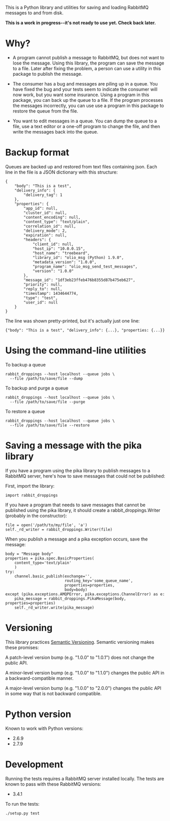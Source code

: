 This is a Python library and utilities for saving and loading RabbitMQ
messages to and from disk.

**This is a work in progress--it's not ready to use yet.  Check back
later.**

# Why?

* A program cannot publish a message to RabbitMQ, but does not want to
lose the message.  Using this library, the program can save the
message to a file.  Later after fixing the problem, a person can use a
utility in this package to publish the message.

* The consumer has a bug and messages are piling up in a queue.  You
have fixed the bug and your tests seem to indicate the consumer will
now work, but you want some insurance.  Using a program in this
package, you can back up the queue to a file.  If the program
processes the messages incorrectly, you can use use a program in this
package to restore the queue from the file.

* You want to edit messages in a queue.  You can dump the queue to a
file, use a text editor or a one-off program to change the file, and
then write the messages back into the queue.

# Backup format

Queues are backed up and restored from text files containing json.
Each line in the file is a JSON dictionary with this structure:

```
{
    "body": "This is a test",
    "delivery_info": {
        "delivery_tag": 1
    },
    "properties": {
        "app_id": null,
        "cluster_id": null,
        "content_encoding": null,
        "content_type": "text/plain",
        "correlation_id": null,
        "delivery_mode": 2,
        "expiration": null,
        "headers": {
            "client_id": null,
            "host_ip": "10.0.0.15",
            "host_name": "treebeard",
            "library_id": "olio_msg (Python) 1.9.0",
            "metadata_version": "1.0.0",
            "program_name": "olio_msg_send_test_messages",
            "version": "1.0.0"
        },
        "message_id": "1df3eb23ffeb476b8355d87b475eb627",
        "priority": null,
        "reply_to": null,
        "timestamp": 1434644774,
        "type": "test",
        "user_id": null
    }
}
```

The line was shown pretty-printed, but it's actually just one line:

    {"body": "This is a test", "delivery_info": {...}, "properties: {...}}

# Using the command-line utilities

To backup a queue

    rabbit_droppings --host localhost --queue jobs \
      --file /path/to/save/file --dump

To backup and purge a queue

    rabbit_droppings --host localhost --queue jobs \
      --file /path/to/save/file --purge

To restore a queue

    rabbit_droppings --host localhost --queue jobs \
      --file /path/to/save/file --restore

# Saving a message with the pika library

If you have a program using the pika library to publish messages to a
RabbitMQ server, here's how to save messages that could not be
published:

First, import the library:

    import rabbit_droppings

If you have a program that needs to save messages that cannot be
published using the pika library, it should create a
rabbit_droppings.Writer (probably in the constructor):

    file = open('/path/to/my/file', 'a')
    self._rd_writer = rabbit_droppings.Writer(file)

When you publish a message and a pika exception occurs, save the
message:

    body = "Message body"
    properties = pika.spec.BasicProperties(
        content_type='text/plain'
        )
    try:
        channel.basic_publish(exchange='',
                              routing_key='some_queue_name',
                              properties=properties,
                              body=body)
    except (pika.exceptions.AMQPError, pika.exceptions.ChannelError) as e:
        pika_message = rabbit_droppings.PikaMessage(body, properties=properties)
        self._rd_writer.write(pika_message)

# Versioning

This library practices [Semantic Versioning](http://semver.org/).
Semantic versioning makes these promises:

A patch-level version bump (e.g. "1.0.0" to "1.0.1") does not change the
public API.

A minor-level version bump (e.g. "1.0.0" to "1.1.0") changes the public API
in a backward-compatible manner.

A major-level version bump (e.g. "1.0.0" to "2.0.0") changes the public API
in some way that is not backward compatible.

# Python version

Known to work with Python versions:

* 2.6.9
* 2.7.9

# Development

Running the tests requires a RabbitMQ server installed locally.  The
tests are known to pass with these RabbitMQ versions:

* 3.4.1

To run the tests:

    ./setup.py test
